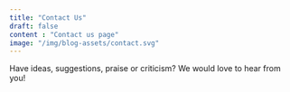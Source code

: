 ```yaml
---
title: "Contact Us"
draft: false
content : "Contact us page"
image: "/img/blog-assets/contact.svg"
---
```


Have ideas, suggestions, praise or criticism? We would love to hear from you!